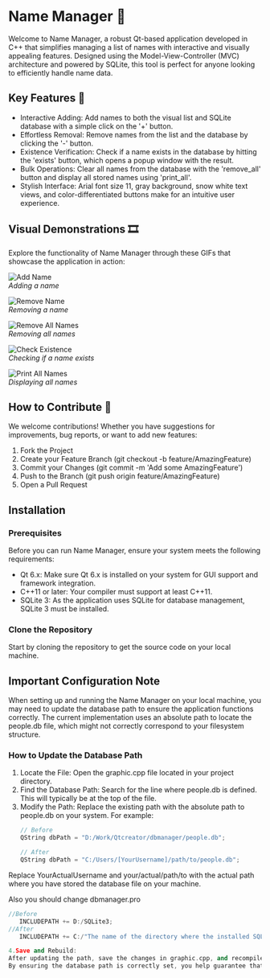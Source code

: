 # Name Manager 📖

Welcome to Name Manager, a robust Qt-based application developed in C++ that simplifies managing a list of names with interactive and visually appealing features. Designed using the Model-View-Controller (MVC) architecture and powered by SQLite, this tool is perfect for anyone looking to efficiently handle name data.

## Key Features 🌟

- Interactive Adding: Add names to both the visual list and SQLite database with a simple click on the '+' button.
- Effortless Removal: Remove names from the list and the database by clicking the '-' button.
- Existence Verification: Check if a name exists in the database by hitting the 'exists' button, which opens a popup window with the result.
- Bulk Operations: Clear all names from the database with the 'remove_all' button and display all stored names using 'print_all'.
- Stylish Interface: Arial font size 11, gray background, snow white text views, and color-differentiated buttons make for an intuitive user experience.

## Visual Demonstrations 🎞

Explore the functionality of Name Manager through these GIFs that showcase the application in action:

![Add Name](gifs/add.gif)  
*Adding a name*

![Remove Name](gifs/remove.gif)  
*Removing a name*

![Remove All Names](gifs/removeall.gif)  
*Removing all names*

![Check Existence](gifs/exist.gif)  
*Checking if a name exists*

![Print All Names](gifs/printall.gif)  
*Displaying all names*

## How to Contribute 🤝

We welcome contributions! Whether you have suggestions for improvements, bug reports, or want to add new features:

1. Fork the Project
2. Create your Feature Branch (git checkout -b feature/AmazingFeature)
3. Commit your Changes (git commit -m 'Add some AmazingFeature')
4. Push to the Branch (git push origin feature/AmazingFeature)
5. Open a Pull Request
## Installation

### Prerequisites

Before you can run Name Manager, ensure your system meets the following requirements:

- Qt 6.x: Make sure Qt 6.x is installed on your system for GUI support and framework integration.
- C++11 or later: Your compiler must support at least C++11.
- SQLite 3: As the application uses SQLite for database management, SQLite 3 must be installed.

### Clone the Repository

Start by cloning the repository to get the source code on your local machine.
## Important Configuration Note

When setting up and running the Name Manager on your local machine, you may need to update the database path to ensure the application functions correctly. The current implementation uses an absolute path to locate the people.db file, which might not correctly correspond to your filesystem structure.

### How to Update the Database Path

1. Locate the File: Open the graphic.cpp file located in your project directory.
2. Find the Database Path: Search for the line where people.db is defined. This will typically be at the top of the file.
3. Modify the Path: Replace the existing path with the absolute path to people.db on your system. For example:
   ```cpp
   // Before
   QString dbPath = "D:/Work/Qtcreator/dbmanager/people.db";

   // After
   QString dbPath = "C:/Users/[YourUsername]/path/to/people.db";
Replace YourActualUsername and your/actual/path/to with the actual path where you have stored the database file on your machine.
   
   Also you should change dbmanager.pro
   ```cpp
   //Before
      INCLUDEPATH += D:/SQLite3;
   //After
      INCLUDEPATH += C:/"The name of the directory where the installed SQLite3 library is located";

4.Save and Rebuild:
After updating the path, save the changes in graphic.cpp, and recompile the application as previously described in the building instructions.
By ensuring the database path is correctly set, you help guarantee that the application will run smoothly on your environment, managing the name data effectively.

